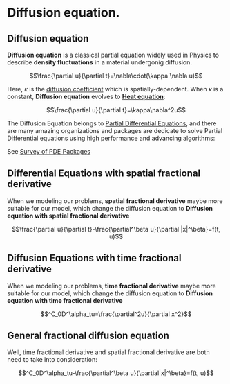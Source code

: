 # Diffusion equation.

## Diffusion equation

**Diffusion equation** is a classical partial equation widely used in Physics to describe **density fluctuations** in a material undergonig diffusion.

```math
\frac{\partial u}{\partial t}=\nabla\cdot(\kappa \nabla u)
```

Here, $\kappa$ is the [diffusion coefficient](https://en.wikipedia.org/wiki/Mass_diffusivity) which is spatially-dependent. When $\kappa$ is a constant, **Diffusion equation** evolves to **[Heat equation](https://en.wikipedia.org/wiki/Heat_equation)**:

```math
\frac{\partial u}{\partial t}=\kappa\nabla^2u
```

The Diffusion Equation belongs to [Partial Differential Equations](https://en.wikipedia.org/wiki/Partial_differential_equation), and there are many amazing organizations and packages are dedicate to solve Partial Differential equations using high performance and advancing algorithms:

See [Survey of PDE Packages](https://github.com/JuliaPDE/SurveyofPDEPackages)

## Differential Equations with spatial fractional derivative

When we modeling our problems, **spatial fractional derivative** maybe more suitable for our model, which change the diffusion equation to **Diffusion equation with spatial fractional derivative**

```math
\frac{\partial u}{\partial t}-\frac{\partial^\beta u}{\partial |x|^\beta}=f(t, u)
```


## Diffusion Equations with time fractional derivative

When we modeling our problems, **time fractional derivative** maybe more suitable for our model, which change the diffusion equation to **Diffusion equation with time fractional derivative**

```math
^C_0D^\alpha_tu=\frac{\partial^2u}{\partial x^2}
```

## General fractional diffusion equation

Well, time fractional derivative and spatial fractional derivative are both need to take into consideration:

```math
^C_0D^\alpha_tu-\frac{\partial^\beta u}{\partial|x|^\beta}=f(t, u)
```